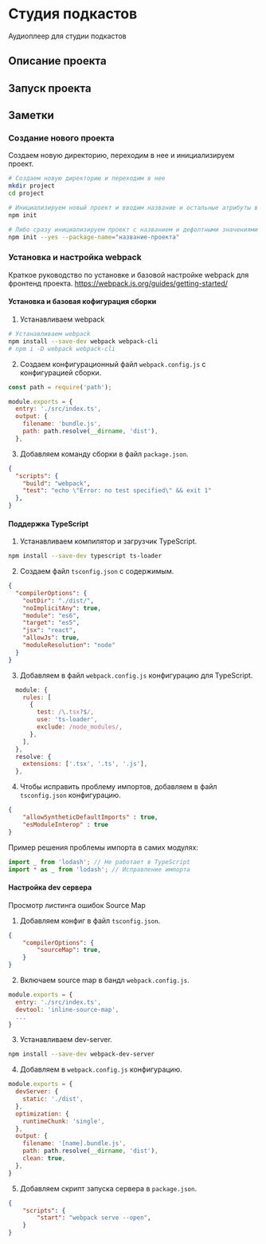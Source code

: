 # Студия подкастов
Аудиоплеер для студии подкастов

## Описание проекта

## Запуск проекта

## Заметки
### Создание нового проекта
Создаем новую директорию, переходим в нее и инициализируем проект.
```bash
# Создаем новую директорию и переходим в нее
mkdir project
cd project

# Инициализируем новый проект и вводим название и остальные атрибуты в промпте
npm init

# Либо сразу инициализируем проект с названием и дефолтными значениями
npm init --yes --package-name="название-проекта"
```
### Установка и настройка webpack
Краткое руководство по установке и базовой настройке webpack для фронтенд проекта.
https://webpack.js.org/guides/getting-started/
#### Установка и базовая кофигурация сборки
1. Устанавливаем webpack
```bash
# Устанавливаем webpack
npm install --save-dev webpack webpack-cli
# npm i -D webpack webpack-cli
```
2. Создаем конфигурационный файл `webpack.config.js` с конфигурацией сборки.
```js
const path = require('path');

module.exports = {
  entry: './src/index.ts',
  output: {
    filename: 'bundle.js',
    path: path.resolve(__dirname, 'dist'),
  },
```
3. Добавляем команду сборки в файл `package.json`.
```json
{
  "scripts": {
    "build": "webpack",
    "test": "echo \"Error: no test specified\" && exit 1"
  },
}
```
#### Поддержка TypeScript
1. Устанавливаем компилятор и загрузчик TypeScript.
```bash
npm install --save-dev typescript ts-loader
```
2. Создаем файл `tsconfig.json` с содержимым.
```json
{
  "compilerOptions": {
    "outDir": "./dist/",
    "noImplicitAny": true,
    "module": "es6",
    "target": "es5",
    "jsx": "react",
    "allowJs": true,
    "moduleResolution": "node"
  }
}
```
3. Добавляем в файл `webpack.config.js` конфигурацию для TypeScript.
```js
  module: {
    rules: [
      {
        test: /\.tsx?$/,
        use: 'ts-loader',
        exclude: /node_modules/,
      },
    ],
  },
  resolve: {
    extensions: ['.tsx', '.ts', '.js'],
  },
```
4. Чтобы исправить проблему импортов, добавляем в файл `tsconfig.json` конфигурацию.
```json
{
    "allowSyntheticDefaultImports" : true,
    "esModuleInterop" : true
}
```
Пример решения проблемы импорта в самих модулях:
```ts
import _ from 'lodash'; // Не работает в TypeScript
import * as _ from 'lodash'; // Исправление импорта
```
#### Настройка dev сервера
Просмотр листинга ошибок Source Map
1. Добавляем конфиг в файл `tsconfig.json`.
```json
{
    "compilerOptions": {
        "sourceMap": true,
    }
}
```
2. Включаем source map в бандл `webpack.config.js`.
```js
module.exports = {
  entry: './src/index.ts',
  devtool: 'inline-source-map',
  ...
}
```
3. Устанавливаем dev-server.
```bash
npm install --save-dev webpack-dev-server
```
4. Добавляем в `webpack.config.js` конфигурацию.
```js
module.exports = {
  devServer: {
    static: './dist',
  },
  optimization: {
    runtimeChunk: 'single',
  },
  output: {
    filename: '[name].bundle.js',
    path: path.resolve(__dirname, 'dist'),
    clean: true,
  },
}
```
5. Добавляем скрипт запуска сервера в `package.json`.
```json
{
    "scripts": {
        "start": "webpack serve --open",
    }
}
```